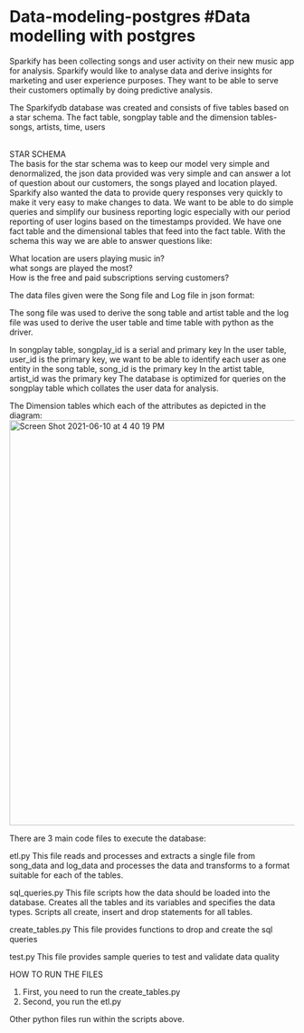# Data-modeling-postgres #Data modelling with postgres
Sparkify has been collecting songs and user activity on their new music app for analysis. Sparkify would like to analyse data and derive insights for marketing and user experience purposes. They want to be able to serve their customers optimally by doing predictive analysis.


The Sparkifydb database was created and consists of five tables based on a star schema. The fact table, songplay table and the dimension tables- songs, artists, time, users

</br>STAR SCHEMA</br>
The basis for the star schema was to keep our model very simple and denormalized, the json data provided was very simple and can answer a lot of question about our customers, the songs played and location played.
Sparkify also wanted the data to provide query responses very quickly to make it very easy to make changes to data.
We want to be able to do simple queries and simplify our business reporting logic especially with our period reporting of user logins based on the timestamps provided. We have one fact table and the dimensional tables that feed into the fact table. With the schema this way we are able to answer questions like:

What location are users playing music in?</br>
what songs are played the most?</br>
How is the free and paid subscriptions serving customers?</br>


The data files given were the Song file and Log file in json format:

The song file was used to derive the song table and artist table and the log file was used to derive the user table and time table with python as the driver.

In songplay table, songplay_id is a serial and primary key
In the user table, user_id is the primary key, we want to be able to identify each user as one entity
in the song table, song_id is the primary key 
In the artist table, artist_id was the primary key
The database is optimized for queries on the songplay table which collates the user data for analysis.

The Dimension tables which each of the attributes as depicted in the diagram:
<img width="715" alt="Screen Shot 2021-06-10 at 4 40 19 PM" src="https://user-images.githubusercontent.com/63693605/121606484-7c12f400-ca0b-11eb-9b6b-224f6d3caa4d.png">

There are 3 main code files to execute the database:

etl.py
This file reads and processes and extracts a single file from song_data and log_data and processes the data and transforms to a format suitable for each of the tables.

sql_queries.py
This file scripts how the data should be loaded into the database. Creates all the tables and its variables and specifies the data types. Scripts all create, insert and drop statements for all tables.

create_tables.py
This file provides functions to drop and create the sql queries

test.py
This file provides sample queries to test and validate data quality


HOW TO RUN THE FILES 
1. First, you need to run the create_tables.py
2. Second, you run the etl.py

Other python files run within the scripts above. 


